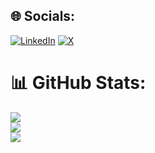 


## 🌐 Socials:
[![LinkedIn](https://img.shields.io/badge/LinkedIn-%230077B5.svg?logo=linkedin&logoColor=white)](https://linkedin.com/in/https://www.linkedin.com/in/urprakashgupta/) [![X](https://img.shields.io/badge/X-black.svg?logo=X&logoColor=white)](https://x.com/https://x.com/urprakashgupta) 

# 📊 GitHub Stats:
![](https://github-readme-stats.vercel.app/api?username=urprakashgupta&theme=tokyonight&hide_border=false&include_all_commits=false&count_private=false)<br/>
![](https://github-readme-streak-stats.herokuapp.com/?user=urprakashgupta&theme=tokyonight&hide_border=false)<br/>
![](https://github-readme-stats.vercel.app/api/top-langs/?username=urprakashgupta&theme=tokyonight&hide_border=false&include_all_commits=false&count_private=false&layout=compact)

<!-- Proudly created with GPRM ( https://gprm.itsvg.in ) -->
